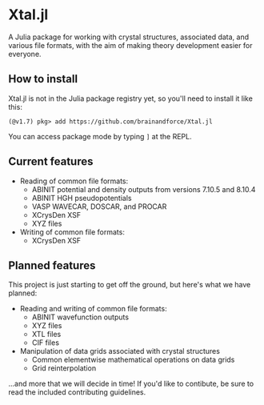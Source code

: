# Xtal.jl

A Julia package for working with crystal structures, associated data, and various file formats,
with the aim of making theory development easier for everyone.

## How to install

Xtal.jl is not in the Julia package registry yet, so you'll need to install it like this:

```julia-repl
(@v1.7) pkg> add https://github.com/brainandforce/Xtal.jl 
```

You can access package mode by typing `]` at the REPL.

## Current features

* Reading of common file formats:
     + ABINIT potential and density outputs from versions 7.10.5 and 8.10.4
     + ABINIT HGH pseudopotentials
     + VASP WAVECAR, DOSCAR, and PROCAR
     + XCrysDen XSF
     + XYZ files
* Writing of common file formats:
     + XCrysDen XSF

## Planned features

This project is just starting to get off the ground, but here's what we have planned:

 * Reading and writing of common file formats:
     + ABINIT wavefunction outputs
     + XYZ files
     + XTL files
     + CIF files
 * Manipulation of data grids associated with crystal structures
     + Common elementwise mathematical operations on data grids
     + Grid reinterpolation
     
...and more that we will decide in time! If you'd like to contibute, be sure to read the included
contributing guidelines.